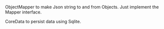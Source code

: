 ObjectMapper to make Json string to and from Objects. Just implement the Mapper interface.

CoreData to persist data using Sqlite.
